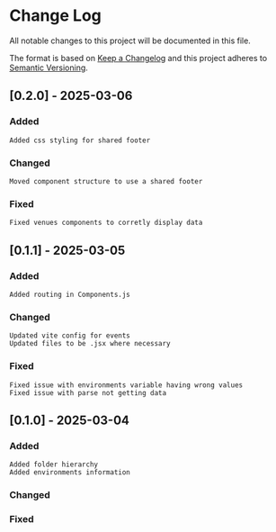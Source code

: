# Change Log
All notable changes to this project will be documented in this file.
 
The format is based on [Keep a Changelog](http://keepachangelog.com/)
and this project adheres to [Semantic Versioning](http://semver.org/).
 
## [0.2.0] - 2025-03-06
 
### Added
    Added css styling for shared footer
### Changed
    Moved component structure to use a shared footer
### Fixed
    Fixed venues components to corretly display data

## [0.1.1] - 2025-03-05
### Added
    Added routing in Components.js
### Changed
    Updated vite config for events
    Updated files to be .jsx where necessary
### Fixed
    Fixed issue with environments variable having wrong values
    Fixed issue with parse not getting data
    
## [0.1.0] - 2025-03-04
### Added
    Added folder hierarchy
    Added environments information
### Changed
### Fixed


